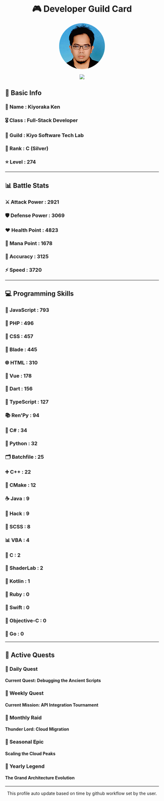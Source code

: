 <div align="center">

# 🎮 Developer Guild Card

<!-- Replace with your profile image -->
<img src="./assets/profile.png" width="150" height="150" style="border-radius: 50%"/>

![](https://komarev.com/ghpvc/?username=Kiyoraka&style=flat)
</div>

##  📌 Basic Info
### 👤 Name : Kiyoraka Ken
### 🎖️ Class : Full-Stack Developer
### 🎪 Guild : Kiyo Software Tech Lab 
### 🥈 Rank : C (Silver)
### ⭐ Level : 274

---
## 📊 Battle Stats

### ⚔️ Attack Power  : 2921 
### 🛡️ Defense Power : 3069 
### ❤️ Health Point  : 4823 
### 🔮 Mana Point    : 1678 
### 🎯 Accuracy      : 3125 
### ⚡ Speed         : 3720

---
## 💻 Programming Skills

### 📜 JavaScript : 793
### 🐘 PHP : 496
### 🎨 CSS : 457
### 🧷 Blade : 445
### 🌐 HTML : 310
### 💚 Vue : 178
### 🎯 Dart : 156
### 🔷 TypeScript : 127
### 📚 Ren'Py : 94
### 🎯 C# : 34
### 🐍 Python : 32
### 🗂️ Batchfile : 25
### ➕ C++ : 22
### 🧱 CMake : 12
### ☕ Java : 9
### 🧬 Hack : 9
### 🎨 SCSS : 8
### 📊 VBA : 4
### 🎯 C : 2
### 📄 ShaderLab : 2
### 🔰 Kotlin : 1
### 💎 Ruby : 0
### 📱 Swift : 0
### 🍎 Objective-C : 0
### 🐹 Go : 0

---
## 📜 Active Quests

### 🌅 Daily Quest

#### Current Quest: Debugging the Ancient Scripts

### 📅 Weekly Quest
#### Current Mission: API Integration Tournament

### 🌙 Monthly Raid
#### Thunder Lord: Cloud Migration

### 🌠 Seasonal Epic
#### Scaling the Cloud Peaks

### 👑 Yearly Legend
#### The Grand Architecture Evolution

---
<div align="center">
  This profile auto update based on time by github workflow set by the user.
</div>